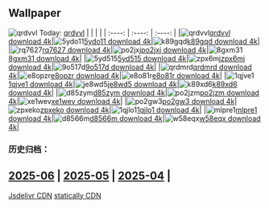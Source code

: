 ## Wallpaper
![qrdvvl](https://w.wallhaven.cc/full/qr/wallhaven-qrdvvl.jpg) Today: [qrdvvl](https://th.wallhaven.cc/small/qr/qrdvvl.jpg)
|      |      |      |
| :----: | :----: | :----: |
|![qrdvvl](https://th.wallhaven.cc/small/qr/qrdvvl.jpg)[qrdvvl download 4k](https://wallhaven.cc/w/qrdvvl)|![5ydo11](https://th.wallhaven.cc/small/5y/5ydo11.jpg)[5ydo11 download 4k](https://wallhaven.cc/w/5ydo11)|![k89gqd](https://th.wallhaven.cc/small/k8/k89gqd.jpg)[k89gqd download 4k](https://wallhaven.cc/w/k89gqd)|
|![rq7627](https://th.wallhaven.cc/small/rq/rq7627.jpg)[rq7627 download 4k](https://wallhaven.cc/w/rq7627)|![po2jxj](https://th.wallhaven.cc/small/po/po2jxj.jpg)[po2jxj download 4k](https://wallhaven.cc/w/po2jxj)|![8gxm31](https://th.wallhaven.cc/small/8g/8gxm31.jpg)[8gxm31 download 4k](https://wallhaven.cc/w/8gxm31)|
|![5yd515](https://th.wallhaven.cc/small/5y/5yd515.jpg)[5yd515 download 4k](https://wallhaven.cc/w/5yd515)|![zpx6mj](https://th.wallhaven.cc/small/zp/zpx6mj.jpg)[zpx6mj download 4k](https://wallhaven.cc/w/zpx6mj)|![9o517d](https://th.wallhaven.cc/small/9o/9o517d.jpg)[9o517d download 4k](https://wallhaven.cc/w/9o517d)|
|![qrdmrd](https://th.wallhaven.cc/small/qr/qrdmrd.jpg)[qrdmrd download 4k](https://wallhaven.cc/w/qrdmrd)|![e8opzr](https://th.wallhaven.cc/small/e8/e8opzr.jpg)[e8opzr download 4k](https://wallhaven.cc/w/e8opzr)|![e8o81r](https://th.wallhaven.cc/small/e8/e8o81r.jpg)[e8o81r download 4k](https://wallhaven.cc/w/e8o81r)|
|![1qjve1](https://th.wallhaven.cc/small/1q/1qjve1.jpg)[1qjve1 download 4k](https://wallhaven.cc/w/1qjve1)|![je8wd5](https://th.wallhaven.cc/small/je/je8wd5.jpg)[je8wd5 download 4k](https://wallhaven.cc/w/je8wd5)|![k89xd6](https://th.wallhaven.cc/small/k8/k89xd6.jpg)[k89xd6 download 4k](https://wallhaven.cc/w/k89xd6)|
|![d85zym](https://th.wallhaven.cc/small/d8/d85zym.jpg)[d85zym download 4k](https://wallhaven.cc/w/d85zym)|![po2jzm](https://th.wallhaven.cc/small/po/po2jzm.jpg)[po2jzm download 4k](https://wallhaven.cc/w/po2jzm)|![xe1wev](https://th.wallhaven.cc/small/xe/xe1wev.jpg)[xe1wev download 4k](https://wallhaven.cc/w/xe1wev)|
|![po2gw3](https://th.wallhaven.cc/small/po/po2gw3.jpg)[po2gw3 download 4k](https://wallhaven.cc/w/po2gw3)|![zpxeko](https://th.wallhaven.cc/small/zp/zpxeko.jpg)[zpxeko download 4k](https://wallhaven.cc/w/zpxeko)|![1qjlo1](https://th.wallhaven.cc/small/1q/1qjlo1.jpg)[1qjlo1 download 4k](https://wallhaven.cc/w/1qjlo1)|
|![mlpre1](https://th.wallhaven.cc/small/ml/mlpre1.jpg)[mlpre1 download 4k](https://wallhaven.cc/w/mlpre1)|![d8566m](https://th.wallhaven.cc/small/d8/d8566m.jpg)[d8566m download 4k](https://wallhaven.cc/w/d8566m)|![w58eqx](https://th.wallhaven.cc/small/w5/w58eqx.jpg)[w58eqx download 4k](https://wallhaven.cc/w/w58eqx)|

### 历史归档：
[2025-06](https://github.com/april-projects/april-wallpaper/tree/main/picture/2025-06/) | [2025-05](https://github.com/april-projects/april-wallpaper/tree/main/picture/2025-05/) | [2025-04](https://github.com/april-projects/april-wallpaper/tree/main/picture/2025-04/) | 
---
[Jsdelivr CDN](https://cdn.jsdelivr.net/gh/april-projects/april-wallpaper/api.json)
[statically CDN](https://cdn.statically.io/gh/april-projects/april-wallpaper/main/api.json)